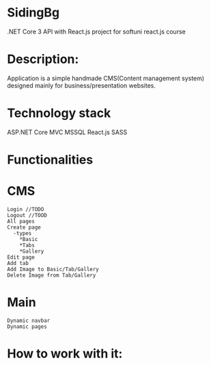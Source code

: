 # SidingBg
.NET Core 3 API with React.js project for softuni react.js course

# Description:
Application is a simple handmade CMS(Content management system) designed mainly for business/presentation websites.

# Technology stack
  ASP.NET Core MVC
  MSSQL
  React.js
  SASS
  
# Functionalities
  # CMS
    Login //TODO
    Logout //TOOD
    All pages
    Create page
      -types
        *Basic
        *Tabs
        *Gallery
    Edit page
    Add tab
    Add Image to Basic/Tab/Gallery
    Delete Image from Tab/Gallery
  # Main
    Dynamic navbar
    Dynamic pages
    

# How to work with it:




